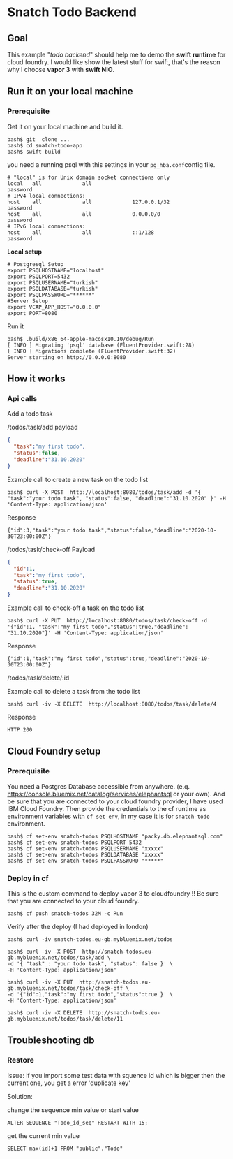 # Snatch Todo Backend

## Goal
This example "*todo backend*" should help me to demo the **swift runtime** for cloud foundry. I would like show the latest stuff for swift, that's the reason why I choose **vapor 3** with **swift NIO**.

## Run it on your local machine
### Prerequisite
Get it on your local machine and build it.
```shell
bash$ git  clone ...
bash$ cd snatch-todo-app
bash$ swift build
```
you need a running psql with this settings in your `pg_hba.conf`config file.

```
# "local" is for Unix domain socket connections only
local   all             all                                     password
# IPv4 local connections:
host    all             all             127.0.0.1/32            password
host    all             all             0.0.0.0/0               password
# IPv6 local connections:
host    all             all             ::1/128                 password
```

**Local setup**

```shell
# Postgresql Setup
export PSQLHOSTNAME="localhost"
export PSQLPORT=5432
export PSQLUSERNAME="turkish"
export PSQLDATABASE="turkish"
export PSQLPASSWORD="******"
#Server Setup
export VCAP_APP_HOST="0.0.0.0"
export PORT=8080
```
Run it
```shell
bash$ .build/x86_64-apple-macosx10.10/debug/Run
[ INFO ] Migrating 'psql' database (FluentProvider.swift:28)
[ INFO ] Migrations complete (FluentProvider.swift:32)
Server starting on http://0.0.0.0:8080
```

## How it works

### Api calls

Add a todo task

/todos/task/add
payload
```json
{
  "task":"my first todo",
  "status":false,
  "deadline":"31.10.2020"
}
```
Example call to create a new task on the todo list
```
bash$ curl -X POST  http://localhost:8080/todos/task/add -d '{ "task":"your todo task", "status":false, "deadline":"31.10.2020" }' -H 'Content-Type: application/json'
```
Response
```
{"id":3,"task":"your todo task","status":false,"deadline":"2020-10-30T23:00:00Z"}
```

/todos/task/check-off
Payload
```json
{
  "id":1,
  "task":"my first todo",
  "status":true,
  "deadline":"31.10.2020"
}
```

Example call to check-off a task on the todo list
```
bash$ curl -X PUT  http://localhost:8080/todos/task/check-off -d '{"id":1, "task":"my first todo","status":true,"deadline": "31.10.2020"}' -H 'Content-Type: application/json'
```

Response
```
{"id":1,"task":"my first todo","status":true,"deadline":"2020-10-30T23:00:00Z"}
```

/todos/task/delete/:id

Example call to delete a task from the todo list
```
bash$ curl -iv -X DELETE  http://localhost:8080/todos/task/delete/4
```

Response
```
HTTP 200
```

## Cloud Foundry setup

### Prerequisite
You need a Postgres Database accessible from anywhere. (e.q. https://console.bluemix.net/catalog/services/elephantsql or your own). And be sure that you are connected to your cloud foundry provider, I have used IBM Cloud Foundry.
Then provide the credentials to the cf runtime as environment variables with `cf set-env`, in my case it is for `snatch-todo` environment.

```
bash$ cf set-env snatch-todos PSQLHOSTNAME "packy.db.elephantsql.com"
bash$ cf set-env snatch-todos PSQLPORT 5432
bash$ cf set-env snatch-todos PSQLUSERNAME "xxxxx"
bash$ cf set-env snatch-todos PSQLDATABASE "xxxxx"
bash$ cf set-env snatch-todos PSQLPASSWORD "*****"
```
### Deploy in cf

This is the custom command to deploy vapor 3 to cloudfoundry
!! Be sure that you are connected to your cloud foundry.

```shell
bash$ cf push snatch-todos 32M -c Run
```

Verify after the deploy (I had deployed in london)
```shell
bash$ curl -iv snatch-todos.eu-gb.mybluemix.net/todos
```
```shell
bash$ curl -iv -X POST  http://snatch-todos.eu-gb.mybluemix.net/todos/task/add \
-d '{ "task" : "your todo task", "status": false }' \
-H 'Content-Type: application/json'
```
```shell
bash$ curl -iv -X PUT  http://snatch-todos.eu-gb.mybluemix.net/todos/task/check-off \
-d '{"id":1,"task":"my first todo","status":true }' \
-H 'Content-Type: application/json'
```
```shell
bash$ curl -iv -X DELETE  http://snatch-todos.eu-gb.mybluemix.net/todos/task/delete/11
```

## Troubleshooting db

### Restore
Issue:
if you import some test data with squence id which is bigger then the current one, you get a error 'duplicate key'

Solution:

change the sequence min value or start value

```
ALTER SEQUENCE "Todo_id_seq" RESTART WITH 15;
```

get the current min value
```
SELECT max(id)+1 FROM "public"."Todo"
```
